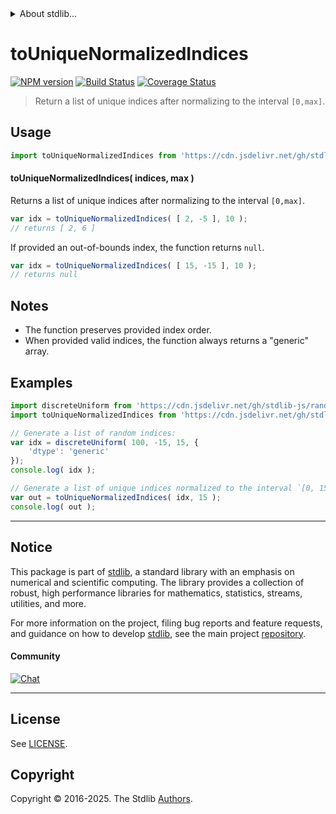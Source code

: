 <!--

@license Apache-2.0

Copyright (c) 2025 The Stdlib Authors.

Licensed under the Apache License, Version 2.0 (the "License");
you may not use this file except in compliance with the License.
You may obtain a copy of the License at

   http://www.apache.org/licenses/LICENSE-2.0

Unless required by applicable law or agreed to in writing, software
distributed under the License is distributed on an "AS IS" BASIS,
WITHOUT WARRANTIES OR CONDITIONS OF ANY KIND, either express or implied.
See the License for the specific language governing permissions and
limitations under the License.

-->


<details>
  <summary>
    About stdlib...
  </summary>
  <p>We believe in a future in which the web is a preferred environment for numerical computation. To help realize this future, we've built stdlib. stdlib is a standard library, with an emphasis on numerical and scientific computation, written in JavaScript (and C) for execution in browsers and in Node.js.</p>
  <p>The library is fully decomposable, being architected in such a way that you can swap out and mix and match APIs and functionality to cater to your exact preferences and use cases.</p>
  <p>When you use stdlib, you can be absolutely certain that you are using the most thorough, rigorous, well-written, studied, documented, tested, measured, and high-quality code out there.</p>
  <p>To join us in bringing numerical computing to the web, get started by checking us out on <a href="https://github.com/stdlib-js/stdlib">GitHub</a>, and please consider <a href="https://opencollective.com/stdlib">financially supporting stdlib</a>. We greatly appreciate your continued support!</p>
</details>

# toUniqueNormalizedIndices

[![NPM version][npm-image]][npm-url] [![Build Status][test-image]][test-url] [![Coverage Status][coverage-image]][coverage-url] <!-- [![dependencies][dependencies-image]][dependencies-url] -->

> Return a list of unique indices after normalizing to the interval `[0,max]`.

<!-- Section to include introductory text. Make sure to keep an empty line after the intro `section` element and another before the `/section` close. -->

<section class="intro">

</section>

<!-- /.intro -->

<!-- Package usage documentation. -->



<section class="usage">

## Usage

```javascript
import toUniqueNormalizedIndices from 'https://cdn.jsdelivr.net/gh/stdlib-js/ndarray-base-to-unique-normalized-indices@deno/mod.js';
```

#### toUniqueNormalizedIndices( indices, max )

Returns a list of unique indices after normalizing to the interval `[0,max]`.

```javascript
var idx = toUniqueNormalizedIndices( [ 2, -5 ], 10 );
// returns [ 2, 6 ]
```

If provided an out-of-bounds index, the function returns `null`.

```javascript
var idx = toUniqueNormalizedIndices( [ 15, -15 ], 10 );
// returns null
```

</section>

<!-- /.usage -->

<!-- Package usage notes. Make sure to keep an empty line after the `section` element and another before the `/section` close. -->

<section class="notes">

## Notes

-   The function preserves provided index order.
-   When provided valid indices, the function always returns a "generic" array.

</section>

<!-- /.notes -->

<!-- Package usage examples. -->

<section class="examples">

## Examples

<!-- eslint no-undef: "error" -->

```javascript
import discreteUniform from 'https://cdn.jsdelivr.net/gh/stdlib-js/random-array-discrete-uniform@deno/mod.js';
import toUniqueNormalizedIndices from 'https://cdn.jsdelivr.net/gh/stdlib-js/ndarray-base-to-unique-normalized-indices@deno/mod.js';

// Generate a list of random indices:
var idx = discreteUniform( 100, -15, 15, {
    'dtype': 'generic'
});
console.log( idx );

// Generate a list of unique indices normalized to the interval `[0, 15]`:
var out = toUniqueNormalizedIndices( idx, 15 );
console.log( out );
```

</section>

<!-- /.examples -->

<!-- Section to include cited references. If references are included, add a horizontal rule *before* the section. Make sure to keep an empty line after the `section` element and another before the `/section` close. -->

<section class="references">

</section>

<!-- /.references -->

<!-- Section for related `stdlib` packages. Do not manually edit this section, as it is automatically populated. -->

<section class="related">

</section>

<!-- /.related -->

<!-- Section for all links. Make sure to keep an empty line after the `section` element and another before the `/section` close. -->


<section class="main-repo" >

* * *

## Notice

This package is part of [stdlib][stdlib], a standard library with an emphasis on numerical and scientific computing. The library provides a collection of robust, high performance libraries for mathematics, statistics, streams, utilities, and more.

For more information on the project, filing bug reports and feature requests, and guidance on how to develop [stdlib][stdlib], see the main project [repository][stdlib].

#### Community

[![Chat][chat-image]][chat-url]

---

## License

See [LICENSE][stdlib-license].


## Copyright

Copyright &copy; 2016-2025. The Stdlib [Authors][stdlib-authors].

</section>

<!-- /.stdlib -->

<!-- Section for all links. Make sure to keep an empty line after the `section` element and another before the `/section` close. -->

<section class="links">

[npm-image]: http://img.shields.io/npm/v/@stdlib/ndarray-base-to-unique-normalized-indices.svg
[npm-url]: https://npmjs.org/package/@stdlib/ndarray-base-to-unique-normalized-indices

[test-image]: https://github.com/stdlib-js/ndarray-base-to-unique-normalized-indices/actions/workflows/test.yml/badge.svg?branch=main
[test-url]: https://github.com/stdlib-js/ndarray-base-to-unique-normalized-indices/actions/workflows/test.yml?query=branch:main

[coverage-image]: https://img.shields.io/codecov/c/github/stdlib-js/ndarray-base-to-unique-normalized-indices/main.svg
[coverage-url]: https://codecov.io/github/stdlib-js/ndarray-base-to-unique-normalized-indices?branch=main

<!--

[dependencies-image]: https://img.shields.io/david/stdlib-js/ndarray-base-to-unique-normalized-indices.svg
[dependencies-url]: https://david-dm.org/stdlib-js/ndarray-base-to-unique-normalized-indices/main

-->

[chat-image]: https://img.shields.io/gitter/room/stdlib-js/stdlib.svg
[chat-url]: https://app.gitter.im/#/room/#stdlib-js_stdlib:gitter.im

[stdlib]: https://github.com/stdlib-js/stdlib

[stdlib-authors]: https://github.com/stdlib-js/stdlib/graphs/contributors

[umd]: https://github.com/umdjs/umd
[es-module]: https://developer.mozilla.org/en-US/docs/Web/JavaScript/Guide/Modules

[deno-url]: https://github.com/stdlib-js/ndarray-base-to-unique-normalized-indices/tree/deno
[deno-readme]: https://github.com/stdlib-js/ndarray-base-to-unique-normalized-indices/blob/deno/README.md
[umd-url]: https://github.com/stdlib-js/ndarray-base-to-unique-normalized-indices/tree/umd
[umd-readme]: https://github.com/stdlib-js/ndarray-base-to-unique-normalized-indices/blob/umd/README.md
[esm-url]: https://github.com/stdlib-js/ndarray-base-to-unique-normalized-indices/tree/esm
[esm-readme]: https://github.com/stdlib-js/ndarray-base-to-unique-normalized-indices/blob/esm/README.md
[branches-url]: https://github.com/stdlib-js/ndarray-base-to-unique-normalized-indices/blob/main/branches.md

[stdlib-license]: https://raw.githubusercontent.com/stdlib-js/ndarray-base-to-unique-normalized-indices/main/LICENSE

</section>

<!-- /.links -->

